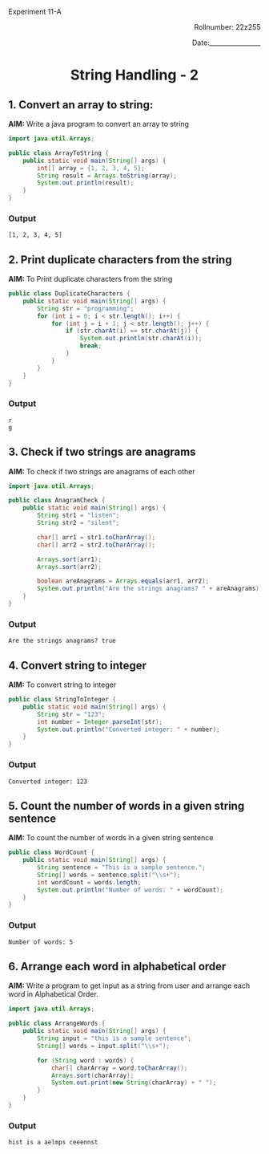 <p>Experiment 11-A<p>

<p align = 'right'>Rollnumber: 22z255</p>

<p align = 'right'>Date:________________</p>

<h1 align="center">String Handling - 2</h1>


## 1. Convert an array to string:
**AIM:** Write a java program to convert an array to string
```java
import java.util.Arrays;

public class ArrayToString {
    public static void main(String[] args) {
        int[] array = {1, 2, 3, 4, 5};
        String result = Arrays.toString(array);
        System.out.println(result);
    }
}
```

### Output
```
[1, 2, 3, 4, 5]
```

## 2. Print duplicate characters from the string
**AIM:** To Print duplicate characters from the string
```java
public class DuplicateCharacters {
    public static void main(String[] args) {
        String str = "programming";
        for (int i = 0; i < str.length(); i++) {
            for (int j = i + 1; j < str.length(); j++) {
                if (str.charAt(i) == str.charAt(j)) {
                    System.out.println(str.charAt(i));
                    break;
                }
            }
        }
    }
}
```

### Output
```
r
g
```

## 3. Check if two strings are anagrams
**AIM:** To check if two strings are anagrams of each other
```java
import java.util.Arrays;

public class AnagramCheck {
    public static void main(String[] args) {
        String str1 = "listen";
        String str2 = "silent";

        char[] arr1 = str1.toCharArray();
        char[] arr2 = str2.toCharArray();

        Arrays.sort(arr1);
        Arrays.sort(arr2);

        boolean areAnagrams = Arrays.equals(arr1, arr2);
        System.out.println("Are the strings anagrams? " + areAnagrams);
    }
}
```

### Output
```
Are the strings anagrams? true
```

## 4. Convert string to integer
**AIM:** To convert string to integer
```java
public class StringToInteger {
    public static void main(String[] args) {
        String str = "123";
        int number = Integer.parseInt(str);
        System.out.println("Converted integer: " + number);
    }
}
```

### Output
```
Converted integer: 123
```

## 5. Count the number of words in a given string sentence
**AIM:** To count the number of words in a given string sentence
```java
public class WordCount {
    public static void main(String[] args) {
        String sentence = "This is a sample sentence.";
        String[] words = sentence.split("\\s+");
        int wordCount = words.length;
        System.out.println("Number of words: " + wordCount);
    }
}
```

### Output
```
Number of words: 5
```

## 6. Arrange each word in alphabetical order
**AIM:** Write a program to get input as a string from user and arrange each word in Alphabetical Order.
```java
import java.util.Arrays;

public class ArrangeWords {
    public static void main(String[] args) {
        String input = "this is a sample sentence";
        String[] words = input.split("\\s+");

        for (String word : words) {
            char[] charArray = word.toCharArray();
            Arrays.sort(charArray);
            System.out.print(new String(charArray) + " ");
        }
    }
}
```

### Output
```
hist is a aelmps ceeennst
```